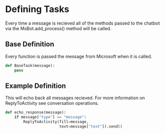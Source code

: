 # Defining Tasks
Every time a message is recieved all of the methods passed to the chatbot via the MsBot.add_process() method will be called.

## Base Definition
Every function is passed the message from Microsoft when it is called.
```python
def BaseTask(message):
    pass
```
## Example Definition
This will echo back all messages recieved. For more information on ReplyToActivity see conversation operations.
```python
def echo_response(message):
    if message["type"] == "message":
        ReplyToActivity(fill=message,
                        text=message["text"]).send()
```
